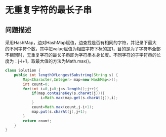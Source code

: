 # 无重复字符的最长子串
## 问题描述
采用HashMap，边对HashMap赋值，边查找是否有相同的字符，并记录下最大的不同字符个数，其中把value赋值为相应字符下标的加1，目的是为了字符串全部不相同时，无重复字符的最长子串即为字符串本身长度。不同字符的子字符串的长度为：j-i+1，取最大值的方法为Math.max()。
```java
class Solution {
    public int lengthOfLongestSubstring(String s) {
        Map<Character,Integer> map=new HashMap<>(); 
        int count=0;
        for(int i=0,j=0;j<s.length();j++){
            if(map.containsKey(s.charAt(j))){
                i=Math.max(map.get(s.charAt(j)),i);
            }
            count=Math.max(count,j-i+1);
            map.put(s.charAt(j),j+1);
        }
        return count;
    }
}
```

